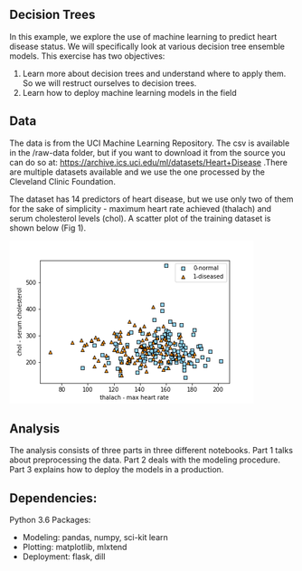 ## Decision Trees

In this example, we explore the use of machine learning to predict heart disease status. We will specifically look at various decision tree ensemble models. This exercise has two objectives:

1. Learn more about decision trees and understand where to apply them. So we will restruct ourselves to decision trees.
2. Learn how to deploy machine learning models in the field


## Data
The data is from the UCI Machine Learning Repository. The csv is available in the /raw-data folder, but if you want to download it from the source you can do so at: https://archive.ics.uci.edu/ml/datasets/Heart+Disease .There are multiple datasets available and we use the one processed by the Cleveland Clinic Foundation.

The dataset has 14 predictors of heart disease, but we use only two of them for the sake of simplicity - maximum heart rate achieved (thalach) and serum cholesterol levels (chol). A scatter plot of the training dataset is shown below (Fig 1).

![scatter](images/eda.png)

## Analysis
The analysis consists of three parts in three different notebooks. Part 1 talks about preprocessing the data. Part 2 deals with the modeling procedure. Part 3 explains how to  deploy the models in a production.

## Dependencies:
Python 3.6
Packages:
- Modeling: pandas, numpy, sci-kit learn
- Plotting: matplotlib, mlxtend
- Deployment: flask, dill
